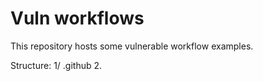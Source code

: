 # Vuln workflows
This repository hosts some vulnerable workflow examples.

Structure:
1/ .github
2. 